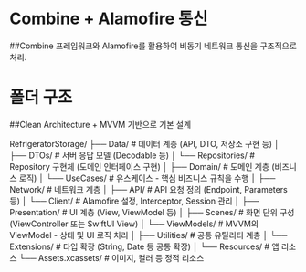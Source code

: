 # Combine + Alamofire 통신

##Combine 프레임워크와 Alamofire를 활용하여 비동기 네트워크 통신을 구조적으로 처리.

# 폴더 구조

##Clean Architecture + MVVM 기반으로 기본 설계

RefrigeratorStorage/
├── Data/                       # 데이터 계층 (API, DTO, 저장소 구현 등)
│   ├── DTOs/                  # 서버 응답 모델 (Decodable 등)
│   └── Repositories/          # Repository 구현체 (도메인 인터페이스 구현)
│
├── Domain/                    # 도메인 계층 (비즈니스 로직)
│   └── UseCases/              # 유스케이스 - 핵심 비즈니스 규칙을 수행
│
├── Network/                   # 네트워크 계층
│   ├── API/                  # API 요청 정의 (Endpoint, Parameters 등)
│   └── Client/               # Alamofire 설정, Interceptor, Session 관리
│
├── Presentation/              # UI 계층 (View, ViewModel 등)
│   ├── Scenes/               # 화면 단위 구성 (ViewController 또는 SwiftUI View)
│   └── ViewModels/           # MVVM의 ViewModel - 상태 및 UI 로직 처리
│
├── Utilities/                 # 공통 유틸리티 계층
│   └── Extensions/           # 타입 확장 (String, Date 등 공통 확장)
│
└── Resources/                 # 앱 리소스
    └── Assets.xcassets/      # 이미지, 컬러 등 정적 리소스



